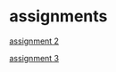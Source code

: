 # assignments
[assignment 2](https://github.com/fleurdeloijer/assignments/blob/master/assignment2%20(2).ipynb)

[assignment 3](https://github.com/fleurdeloijer/assignments/blob/master/assignment3.ipynb)
